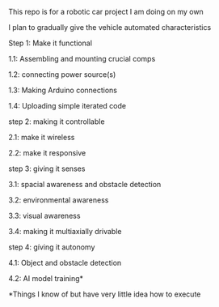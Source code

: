 This repo is for a robotic car project I am doing on my own

I plan to gradually give the vehicle automated characteristics


Step 1: Make it functional

  1.1: Assembling and mounting crucial comps

  1.2: connecting power source(s)

  1.3: Making Arduino connections

  1.4: Uploading simple iterated code


step 2: making it controllable
  
  2.1: make it wireless

  2.2: make it responsive


step 3: giving it senses 
  
  3.1: spacial awareness and obstacle detection
  
  3.2: environmental awareness
  
  3.3: visual awareness
  
  3.4: making it multiaxially drivable


step 4: gíving it autonomy
  
  4.1: Object and obstacle detection
  
  4.2: AI model training*

  
  *Things I know of but have very little idea how to execute
  
